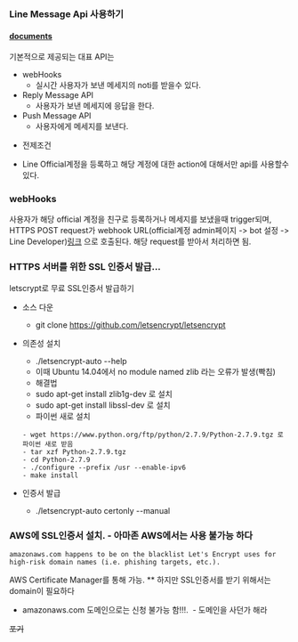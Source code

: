 ### Line Message Api 사용하기

#### [documents](https://devdocs.line.me/en/)


기본적으로 제공되는 대표 API는
- webHooks
  - 실시간 사용자가 보낸 메세지의 noti를 받을수 있다.
- Reply Message API
  - 사용자가 보낸 메세지에 응답을 한다.
- Push Message API
  - 사용자에게 메세지를 보낸다.

* 전제조건
 - Line Official계정을 등록하고 해당 계정에 대한 action에 대해서만 api를 사용할수 있다.

 ### webHooks

 사용자가 해당 official 계정을 친구로 등록하거나 메세지를 보냈을때 trigger되며, HTTPS POST request가  webhook URL(official계정 admin페이지 -> bot 설정 -> Line Developer)[링크](https://developers.line.me/ba/u9db1e00cd5830e883407c61815f2d760/bot) 으로 호출된다. 해당 request를 받아서 처리하면 됨.


### HTTPS 서버를 위한 SSL 인증서 발급...

letscrypt로 무료 SSL인증서 발급하기
 - 소스 다운
   - git clone https://github.com/letsencrypt/letsencrypt
 - 의존성 설치
   - ./letsencrypt-auto --help
   - 이때 Ubuntu 14.04에서 no module named zlib 라는 오류가 발생(빡침)
    - 해결법
     - sudo apt-get install zlib1g-dev 로 설치
     - sudo apt-get install libssl-dev 로 설치
     - 파이썬 새로 설치

     ```
     - wget https://www.python.org/ftp/python/2.7.9/Python-2.7.9.tgz 로 파이썬 새로 받음
     - tar xzf Python-2.7.9.tgz
     - cd Python-2.7.9
     - ./configure --prefix /usr --enable-ipv6
     - make install
     ```
 - 인증서 발급
   - ./letsencrypt-auto certonly --manual


### AWS에 SSL인증서 설치. - 아마존 AWS에서는 사용 불가능 하다

```
amazonaws.com happens to be on the blacklist Let's Encrypt uses for high-risk domain names (i.e. phishing targets, etc.).
```
AWS Certificate Manager를 통해 가능.
** 하지만 SSL인증서를 받기 위해서는 domain이 필요하다
  - amazonaws.com 도메인으로는 신청 불가능 함!!!.
  - 도메인을 사던가 해라

~~포기~~
